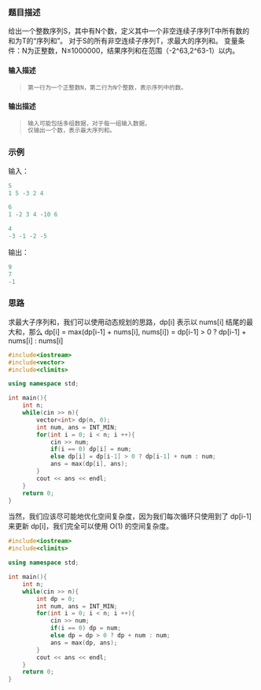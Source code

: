 ### 题目描述

给出一个整数序列S，其中有N个数，定义其中一个非空连续子序列T中所有数的和为T的“序列和”。 对于S的所有非空连续子序列T，求最大的序列和。 变量条件：N为正整数，N≤1000000，结果序列和在范围（-2^63,2^63-1）以内。

#### 输入描述

> ```c++
> 第一行为一个正整数N，第二行为N个整数，表示序列中的数。
> ```

#### 输出描述

> ```c++
> 输入可能包括多组数据，对于每一组输入数据，
> 仅输出一个数，表示最大序列和。
> ```

### 示例

输入：

```c++
5
1 5 -3 2 4

6
1 -2 3 4 -10 6

4
-3 -1 -2 -5
```

输出：

```c++
9
7
-1
```

### 思路

求最大子序列和，我们可以使用动态规划的思路，dp[i] 表示以 nums[i] 结尾的最大和，那么 dp[i] = max(dp[i-1] + nums[i], nums[i]) = dp[i-1] > 0 ? dp[i-1] + nums[i] : nums[i]

```c++
#include<iostream>
#include<vector>
#include<climits>

using namespace std;

int main(){
    int n;
    while(cin >> n){
        vector<int> dp(n, 0);
        int num, ans = INT_MIN;
        for(int i = 0; i < n; i ++){
            cin >> num;
            if(i == 0) dp[i] = num;
            else dp[i] = dp[i-1] > 0 ? dp[i-1] + num : num;
            ans = max(dp[i], ans);
        }
        cout << ans << endl;
    }
    return 0;
}
```

当然，我们应该尽可能地优化空间复杂度，因为我们每次循环只使用到了 dp[i-1] 来更新 dp[i]，我们完全可以使用 O(1) 的空间复杂度。

```c++
#include<iostream>
#include<climits>

using namespace std;

int main(){
    int n;
    while(cin >> n){
        int dp = 0;
        int num, ans = INT_MIN;
        for(int i = 0; i < n; i ++){
            cin >> num;
            if(i == 0) dp = num;
            else dp = dp > 0 ? dp + num : num;
            ans = max(dp, ans);
        }
        cout << ans << endl;
    }
    return 0;
}
```

